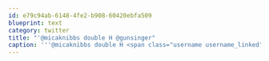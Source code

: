 ```yaml
---
id: e79c94ab-6148-4fe2-b908-60420ebfa509
blueprint: text
category: twitter
title: "'@micaknibbs double H @gunsinger"
caption: '''@micaknibbs double H <span class="username username_linked">@<a href="https://twitter.com/gunsinger" title="Cynthia Gunsinger">gunsinger</a></span>'
---
```

